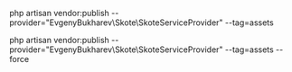php artisan vendor:publish --provider="EvgenyBukharev\Skote\SkoteServiceProvider" --tag=assets

php artisan vendor:publish --provider="EvgenyBukharev\Skote\SkoteServiceProvider" --tag=assets --force